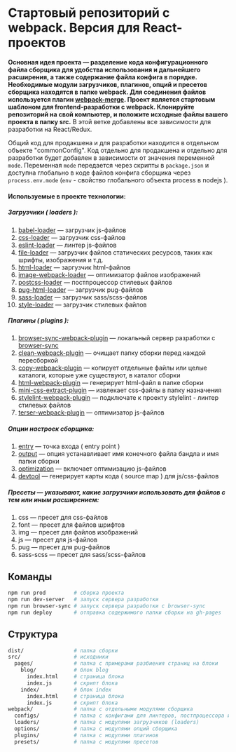 # Стартовый репозиторий с webpack. Версия для React-проектов

**Основная идея проекта — разделение кода конфигурационного файла сборщика для удобства использования и дальнейшего расширения, а также содержание файла конфига в порядке.
Необходимые модули загрузчиков, плагинов, опций и пресетов сборщика находятся в папке webpack. Для соединения файлов используется плагин [webpack-merge](https://github.com/survivejs/webpack-merge).
Проект является стартовым шаблоном для frontend-разработки c webpack. Клонируйте репозиторий на свой компьютер, и положите исходные файлы вашего проекта в папку src.**
В этой ветке добавлены все зависимости для разработки на React/Redux.

Общий код для продакшена и для разработки находится в отдельном объекте "commonConfig".
Код отдельно для продакшена и отдельно для разработки будет добавлен в зависимости от значения переменной ```mode```.
Переменная ```mode``` передается через скрипты в ```package.json``` и доступна глобально в коде файлов конфига сборщика
через ```process.env.mode``` (```env``` - свойство глобального объекта process в nodejs ).

#### Используемые в проекте технологии:
##### Загрузчики ( loaders ):
1. [babel-loader](https://github.com/babel/babel-loader) — загрузчик js-файлов
2. [css-loader](https://github.com/webpack-contrib/css-loader) — загрузчик css-файлов
3. [eslint-loader](https://github.com/webpack-contrib/eslint-loader) — линтер js-файлов
4. [file-loader](https://github.com/webpack-contrib/file-loader) — загрузчик файлов статических ресурсов, таких как шрифты, изображения и т.д.
5. [html-loader](https://github.com/webpack-contrib/html-loader) — заргузчик html-файлов
6. [image-webpack-loader](https://github.com/tcoopman/image-webpack-loader) — оптимизатор файлов изображений
7. [postcss-loader](https://github.com/postcss/postcss-loader) — постпроцессор стилевых файлов
8. [pug-html-loader](https://github.com/willyelm/pug-html-loader) — загрузчик pug-файлов
9. [sass-loader](https://github.com/webpack-contrib/sass-loader) — загрузчик sass/scss-файлов
10. [style-loader](https://github.com/webpack-contrib/style-loader) — загрузчик стилевых файлов

##### Плагины ( plugins ):
1. [browser-sync-webpack-plugin](https://github.com/Va1/browser-sync-webpack-plugin) — локальный сервер разработки с [browser-sync](https://www.browsersync.io/)
2. [clean-webpack-plugin](https://github.com/johnagan/clean-webpack-plugin) — очищает папку сборки перед каждой пересборкой
3. [copy-webpack-plugin](https://github.com/webpack-contrib/copy-webpack-plugin) — копирует отдельные файлы или целые каталоги, которые уже существуют, в каталог сборки
4. [html-webpack-plugin](https://github.com/jantimon/html-webpack-plugin) — генерирует html-файл в папке сборки
5. [mini-css-extract-plugin](https://github.com/webpack-contrib/mini-css-extract-plugin) — извлекает css-файлы в папку назначения
6. [stylelint-webpack-plugin](https://github.com/webpack-contrib/stylelint-webpack-plugin) — подключате к проекту stylelint - линтер стилевых файлов
7. [terser-webpack-plugin](https://github.com/webpack-contrib/terser-webpack-plugin) — оптимизатор js-файлов

##### Опции настроек сборщика:
1. [entry](https://webpack.js.org/concepts/entry-points/) — точка входа ( entry point )
2. [output](https://webpack.js.org/concepts/output/) — опция устанавливает имя конечного файла бандла и имя папки сборки
3. [optimization](https://webpack.js.org/configuration/optimization/) — включает оптимизацию js-файлов
4. [devtool](https://webpack.js.org/configuration/devtool/) — генерирует карты кода ( source map ) для js/css-файлов

##### Пресеты — указывают, какие загрузчики использовать для файлов с тем или иным расширением:
1. css — пресет для css-файлов
2. font — пресет для файлов шрифтов
3. img — пресет для файлов изображений
4. js — пресет для js-файлов
5. pug — пресет для pug-файлов
6. sass-scss — пресет для sass/scss-файлов

## Команды

```bash
npm run prod         # сборка проекта
npm run dev-server   # запуск сервера разработки
npm run browser-sync # запуск сервера разработки с browser-sync
npm run deploy       # отправка содержимого папки сборки на gh-pages
```

## Структура

```bash
dist/                # папка сборки
src/                 # исходники
  pages/             # папка с примерами разбиения страниц на блоки
    blog/            # блок blog
      index.html     # страница блока
      index.js       # скрипт блока
    index/           # блок index
      index.html     # страница блока 
      index.js       # скрипт блока
webpack/             # папка с отдельными модулями сборщика
  configs/           # папка с конфигами для линтеров, постпроцессора и babel-loader'а
  loaders/           # папка с модулями загрузчиков (loaders)
  options/           # папка с модулями опций сборщика
  plugins/           # папка с модулями плагинов
  presets/           # папка с модулями пресетов  
```